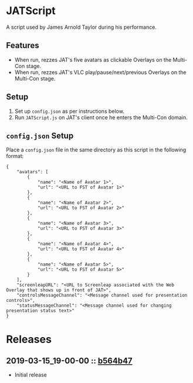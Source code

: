# JATScript
A script used by James Arnold Taylor during his performance.

## Features
- When run, rezzes JAT's five avatars as clickable Overlays on the Multi-Con stage.
- When run, rezzes JAT's VLC play/pause/next/previous Overlays on the Multi-Con stage.

## Setup
1. Set up `config.json` as per instructions below.
2. Run `JATScript.js` on JAT's client once he enters the Multi-Con domain.

## `config.json` Setup
Place a `config.json` file in the same directory as this script in the following format:
```
{
    "avatars": [
        {
            "name": "<Name of Avatar 1>",
            "url": "<URL to FST of Avatar 1>"
        },
        {
            "name": "<Name of Avatar 2>",
            "url": "<URL to FST of Avatar 2>"
        },
        {
            "name": "<Name of Avatar 3>",
            "url": "<URL to FST of Avatar 3>"
        },
        {
            "name": "<Name of Avatar 4>",
            "url": "<URL to FST of Avatar 4>"
        },
        {
            "name": "<Name of Avatar 5>",
            "url": "<URL to FST of Avatar 5>"
        }
    ],
    "screenleapURL": "<URL to Screenleap associated with the Web Overlay that shows up in front of JAT>",
    "controlsMessageChannel": "<Message channel used for presentation controls>",
    "statusMessageChannel": "<Message channel used for changing presentation status text>"
}
```

# Releases

## 2019-03-15_19-00-00 :: [b564b47](https://github.com/highfidelity/hifi-content/commit/b564b47)
- Initial release